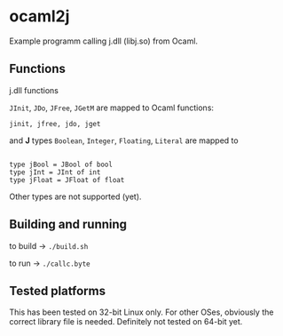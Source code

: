 # ocaml2j
Example programm calling j.dll (libj.so) from Ocaml.

## Functions
j.dll functions 

`JInit`, `JDo`, `JFree`, `JGetM` are mapped to Ocaml functions:

```
jinit, jfree, jdo, jget
```

and **J** types `Boolean`, `Integer`, `Floating`, `Literal` are mapped to 
```

type jBool = JBool of bool
type jInt = JInt of int
type jFloat = JFloat of float
```
Other types are not supported (yet).

## Building and running

to build -> `./build.sh`

to run -> `./callc.byte`

## Tested platforms

This has been tested on 32-bit Linux only. For other OSes, obviously the correct library file is needed. Definitely not tested on 64-bit yet.
